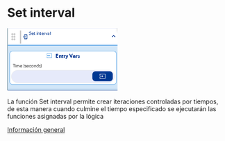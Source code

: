 # Set interval

![](../../../../.gitbook/assets/image%20%28499%29.png)

La función Set interval permite crear iteraciones controladas por tiempos, de esta manera cuando culmine el tiempo especificado se ejecutarán las funciones asignadas por la lógica

[Información general](https://docs.apphive.io/reference/funciones/informacion-general-de-las-funciones)

